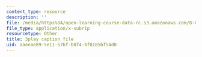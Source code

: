 ```yaml
---
content_type: resource
description: ''
file: /media/https%3A/open-learning-course-data-rc.s3.amazonaws.com/8-06-quantum-physics-iii-spring-2018/aaeeae895e1157bfb0f4bf8185bf54d0_loVzNly0Gyw.vtt
file_type: application/x-subrip
resourcetype: Other
title: 3play caption file
uid: aaeeae89-5e11-57bf-b0f4-bf8185bf54d0
---
```

